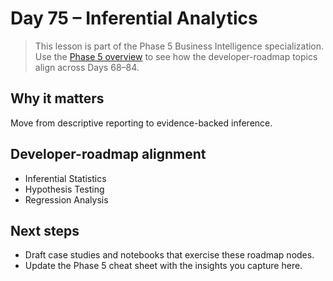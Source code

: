 # Day 75 – Inferential Analytics

> This lesson is part of the Phase 5 Business Intelligence specialization. Use the [Phase 5 overview](../docs/bi-curriculum.md) to see how the developer-roadmap topics align across Days 68–84.

## Why it matters

Move from descriptive reporting to evidence-backed inference.

## Developer-roadmap alignment

- Inferential Statistics
- Hypothesis Testing
- Regression Analysis

## Next steps

- Draft case studies and notebooks that exercise these roadmap nodes.
- Update the Phase 5 cheat sheet with the insights you capture here.
